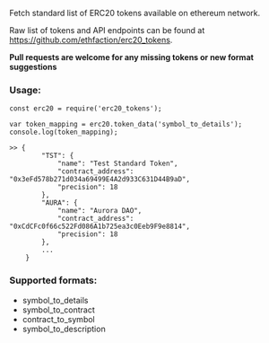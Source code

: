 Fetch standard list of ERC20 tokens available on ethereum network.

Raw list of tokens and API endpoints can be found at https://github.com/ethfaction/erc20_tokens.

**Pull requests are welcome for any missing tokens or new format suggestions**

### Usage:

```
const erc20 = require('erc20_tokens');

var token_mapping = erc20.token_data('symbol_to_details');
console.log(token_mapping);

>> {
        "TST": {
            "name": "Test Standard Token",
            "contract_address": "0x3eFd578b271d034a69499E4A2d933C631D44B9aD",
            "precision": 18
        },
        "AURA": {
            "name": "Aurora DAO",
            "contract_address": "0xCdCFc0f66c522Fd086A1b725ea3c0Eeb9F9e8814",
            "precision": 18
        },
        ...
    }
```

### Supported formats:

* symbol_to_details
* symbol_to_contract
* contract_to_symbol
* symbol_to_description